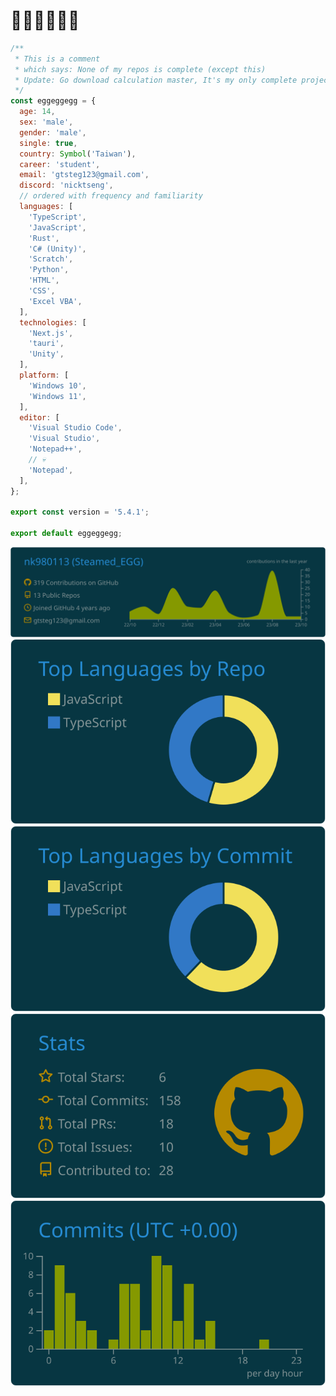 # 🤔🤔🤔🤔🤔🤔

```javascript
/**
 * This is a comment
 * which says: None of my repos is complete (except this)
 * Update: Go download calculation master, It's my only complete project
 */
const eggeggegg = {
  age: 14,
  sex: 'male',
  gender: 'male',
  single: true,
  country: Symbol('Taiwan'),
  career: 'student',
  email: 'gtsteg123@gmail.com',
  discord: 'nicktseng',
  // ordered with frequency and familiarity
  languages: [
    'TypeScript',
    'JavaScript',
    'Rust',
    'C# (Unity)',
    'Scratch',
    'Python',
    'HTML',
    'CSS',
    'Excel VBA',
  ],
  technologies: [
    'Next.js',
    'tauri',
    'Unity',
  ],
  platform: [
    'Windows 10',
    'Windows 11',
  ],
  editor: [
    'Visual Studio Code',
    'Visual Studio',
    'Notepad++',
    // 💀
    'Notepad',
  ],
};

export const version = '5.4.1';

export default eggeggegg;
```
[![](https://raw.githubusercontent.com/nk980113/personal-card/master/profile-summary-card-output/solarized_dark/0-profile-details.svg)](https://github.com/vn7n24fzkq/github-profile-summary-cards)
[![](https://raw.githubusercontent.com/nk980113/personal-card/master/profile-summary-card-output/solarized_dark/1-repos-per-language.svg)](https://github.com/vn7n24fzkq/github-profile-summary-cards) [![](https://raw.githubusercontent.com/nk980113/personal-card/master/profile-summary-card-output/solarized_dark/2-most-commit-language.svg)](https://github.com/vn7n24fzkq/github-profile-summary-cards)
[![](https://raw.githubusercontent.com/nk980113/personal-card/master/profile-summary-card-output/solarized_dark/3-stats.svg)](https://github.com/vn7n24fzkq/github-profile-summary-cards) [![](https://raw.githubusercontent.com/nk980113/personal-card/master/profile-summary-card-output/solarized_dark/4-productive-time.svg)](https://github.com/vn7n24fzkq/github-profile-summary-cards)
